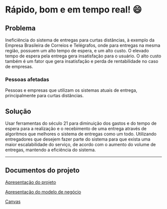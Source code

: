 # Rápido, bom e em tempo real! :smile:

## Problema

Ineficiência do sistema de entregas para curtas distâncias, à exemplo da Empresa Brasileira de Correios e Telégrafos, onde para entregas na mesma região, possuem um alto tempo de espera, e um alto custo. O elevado tempo de espera pela entrega gera insatisfação para o usuário. O alto custo também é um fator que gera insatisfação e perda de rentabilidade no caso de empresas.

### Pessoas afetadas

Pessoas e empresas que utilizam os sistemas atuais de entrega, principalmente para curtas distâncias.

## Solução

Usar ferramentas do século 21 para diminuição dos gastos e do tempo de espera para a realização e o recebimento de uma entrega através de algoritmos que melhores o sistema de entregas como um todo. Utilizando entregadores que desejem fazer parte do sistema para que exista uma maior escalabilidade do serviço, de acordo com o aumento do volume de entregas, mantendo a eficiência do sistema.

* * *
## Documentos do projeto

[Apresentação do projeto](https://drive.google.com/open?id=1v2y9uLMwPkrXcJkXUAIpjma2UH6aY3HDYDq-BzxxTXA)

[Apresentação do modelo de negócio](https://docs.google.com/presentation/d/13fct6MAgYqUTAW8iyPBUkdXx8QNG_7Zywnb_A3E7qZ4/edit?usp=sharing)

[Canvas](https://drive.google.com/file/d/1jgyffVV1hjX1dzkKbYK8COBqIO80VeSI/view?usp=sharing)
